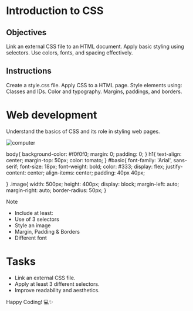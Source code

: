 # Introduction to CSS

## Objectives
Link an external CSS file to an HTML document.
Apply basic styling using selectors.
Use colors, fonts, and spacing effectively.

## Instructions

Create a style.css file.
Apply CSS to a HTML page.
Style elements using:
Classes and IDs.
Color and typography.
Margins, paddings, and borders.

<!DOCTYPE html>
<html lang="en">
<head>
    <meta charset="UTF-8">
    <meta name="viewport" content="width=mn, initial-scale=1.0">
    <link rel="stylesheet" href="styles.css">
</head>
<body>
    <h1>Web development</h1>
    <p id="basic">Understand the basics of CSS and its role in styling web pages.</p>
    <img class="image" src="pexels-luis-gomes-166706-546819.jpg" alt="computer">
</body>
</html>

body{
    background-color: #f0f0f0;
    margin: 0;
    padding: 0; 
}
h1{
    text-align: center;
    margin-top: 50px;
    color: tomato;
}
#basic{
    font-family: 'Arial', sans-serif;
    font-size: 18px; 
    font-weight: bold; 
    color: #333; 
    display: flex;
    justify-content: center;
    align-items: center;
    padding: 40px 40px;
    
}
.image{
    width: 500px;
    height: 400px;
    display: block;
    margin-left: auto;
    margin-right: auto;
    border-radius: 50px;
}

>[!NOTE]
>  - Include at least:
>  - Use of 3 selectors
>  - Style an image
>  - Margin, Padding & Borders
>  - Different font

# Tasks
 - Link an external CSS file.
 - Apply at least 3 different selectors.
 - Improve readability and aesthetics.

Happy Coding! 💻✨
